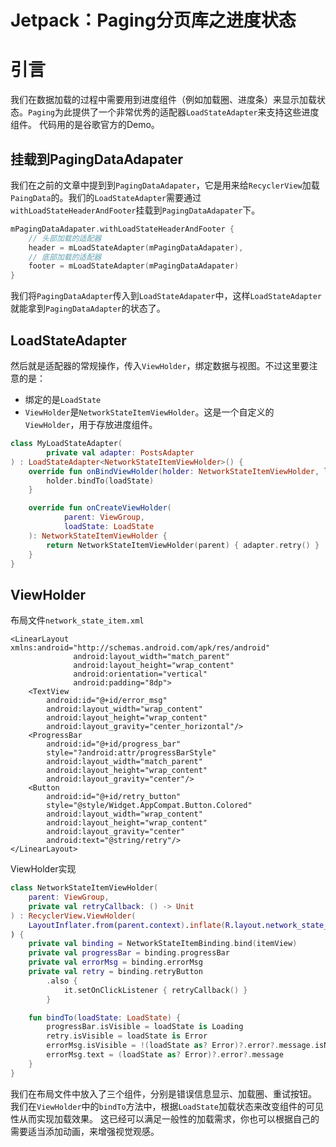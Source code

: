 # Jetpack：Paging分页库之进度状态

# 引言
我们在数据加载的过程中需要用到进度组件（例如加载圈、进度条）来显示加载状态。`Paging`为此提供了一个非常优秀的适配器`LoadStateAdapter`来支持这些进度组件。
代码用的是谷歌官方的Demo。

## 挂载到PagingDataAdapater
我们在之前的文章中提到到`PagingDataAdapater`，它是用来给`RecyclerView`加载`PaingData`的。我们的`LoadStateAdapter`需要通过`withLoadStateHeaderAndFooter`挂载到`PagingDataAdapater`下。

```kotlin
mPagingDataAdapater.withLoadStateHeaderAndFooter {
    // 头部加载的适配器
    header = mLoadStateAdapter(mPagingDataAdapater),
    // 底部加载的适配器
    footer = mLoadStateAdapter(mPagingDataAdapater)
}
```
我们将`PagingDataAdapter`传入到`LoadStateAdapater`中，这样`LoadStateAdapter`就能拿到`PagingDataAdapter`的状态了。

## LoadStateAdapter
然后就是适配器的常规操作，传入`ViewHolder`，绑定数据与视图。不过这里要注意的是：
* 绑定的是`LoadState`
* `ViewHolder`是`NetworkStateItemViewHolder`。这是一个自定义的`ViewHolder`，用于存放进度组件。

```kotlin
class MyLoadStateAdapter(
        private val adapter: PostsAdapter
) : LoadStateAdapter<NetworkStateItemViewHolder>() {
    override fun onBindViewHolder(holder: NetworkStateItemViewHolder, loadState: LoadState) {
        holder.bindTo(loadState)
    }

    override fun onCreateViewHolder(
            parent: ViewGroup,
            loadState: LoadState
    ): NetworkStateItemViewHolder {
        return NetworkStateItemViewHolder(parent) { adapter.retry() }
    }
}
```

## ViewHolder
布局文件`network_state_item.xml`
```
<LinearLayout xmlns:android="http://schemas.android.com/apk/res/android"
              android:layout_width="match_parent"
              android:layout_height="wrap_content"
              android:orientation="vertical"
              android:padding="8dp">
    <TextView
        android:id="@+id/error_msg"
        android:layout_width="wrap_content"
        android:layout_height="wrap_content"
        android:layout_gravity="center_horizontal"/>
    <ProgressBar
        android:id="@+id/progress_bar"
        style="?android:attr/progressBarStyle"
        android:layout_width="match_parent"
        android:layout_height="wrap_content"
        android:layout_gravity="center"/>
    <Button
        android:id="@+id/retry_button"
        style="@style/Widget.AppCompat.Button.Colored"
        android:layout_width="wrap_content"
        android:layout_height="wrap_content"
        android:layout_gravity="center"
        android:text="@string/retry"/>
</LinearLayout>
```

ViewHolder实现
```kotlin
class NetworkStateItemViewHolder(
    parent: ViewGroup,
    private val retryCallback: () -> Unit
) : RecyclerView.ViewHolder(
    LayoutInflater.from(parent.context).inflate(R.layout.network_state_item, parent, false)
) {
    private val binding = NetworkStateItemBinding.bind(itemView)
    private val progressBar = binding.progressBar
    private val errorMsg = binding.errorMsg
    private val retry = binding.retryButton
        .also {
            it.setOnClickListener { retryCallback() }
        }

    fun bindTo(loadState: LoadState) {
        progressBar.isVisible = loadState is Loading
        retry.isVisible = loadState is Error
        errorMsg.isVisible = !(loadState as? Error)?.error?.message.isNullOrBlank()
        errorMsg.text = (loadState as? Error)?.error?.message
    }
}
```
我们在布局文件中放入了三个组件，分别是错误信息显示、加载圈、重试按钮。
我们在`ViewHolder`中的`bindTo`方法中，根据`LoadState`加载状态来改变组件的可见性从而实现加载效果。
这已经可以满足一般性的加载需求，你也可以根据自己的需要适当添加动画，来增强视觉观感。
